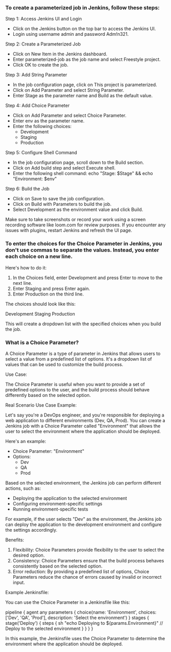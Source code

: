 ### To create a parameterized job in Jenkins, follow these steps:

Step 1: Access Jenkins UI and Login

- Click on the Jenkins button on the top bar to access the Jenkins UI.
- Login using username admin and password Adm!n321.

Step 2: Create a Parameterized Job

- Click on New Item in the Jenkins dashboard.
- Enter parameterized-job as the job name and select Freestyle project.
- Click OK to create the job.

Step 3: Add String Parameter

- In the job configuration page, click on This project is parameterized.
- Click on Add Parameter and select String Parameter.
- Enter Stage as the parameter name and Build as the default value.

Step 4: Add Choice Parameter

- Click on Add Parameter and select Choice Parameter.
- Enter env as the parameter name.
- Enter the following choices:
    - Development
    - Staging
    - Production

Step 5: Configure Shell Command

- In the job configuration page, scroll down to the Build section.
- Click on Add build step and select Execute shell.
- Enter the following shell command: echo "Stage: $Stage" && echo "Environment: $env"

Step 6: Build the Job

- Click on Save to save the job configuration.
- Click on Build with Parameters to build the job.
- Select Development as the environment value and click Build.

Make sure to take screenshots or record your work using a screen recording software like loom.com for review purposes. If you encounter any issues with plugins, restart Jenkins and refresh the UI page.

### To enter the choices for the Choice Parameter in Jenkins, you don't use commas to separate the values. Instead, you enter each choice on a new line.

Here's how to do it:

1. In the Choices field, enter Development and press Enter to move to the next line.
2. Enter Staging and press Enter again.
3. Enter Production on the third line.

The choices should look like this:


Development
Staging
Production


This will create a dropdown list with the specified choices when you build the job.


### What is a Choice Parameter?

A Choice Parameter is a type of parameter in Jenkins that allows users to select a value from a predefined list of options. It's a dropdown list of values that can be used to customize the build process.

Use Case:

The Choice Parameter is useful when you want to provide a set of predefined options to the user, and the build process should behave differently based on the selected option.

Real Scenario Use Case Example:

Let's say you're a DevOps engineer, and you're responsible for deploying a web application to different environments (Dev, QA, Prod). You can create a Jenkins job with a Choice Parameter called "Environment" that allows the user to select the environment where the application should be deployed.

Here's an example:

- Choice Parameter: "Environment"
- Options:
    - Dev
    - QA
    - Prod

Based on the selected environment, the Jenkins job can perform different actions, such as:

- Deploying the application to the selected environment
- Configuring environment-specific settings
- Running environment-specific tests

For example, if the user selects "Dev" as the environment, the Jenkins job can deploy the application to the development environment and configure the settings accordingly.

Benefits:

1. Flexibility: Choice Parameters provide flexibility to the user to select the desired option.
2. Consistency: Choice Parameters ensure that the build process behaves consistently based on the selected option.
3. Error reduction: By providing a predefined list of options, Choice Parameters reduce the chance of errors caused by invalid or incorrect input.

Example Jenkinsfile:

You can use the Choice Parameter in a Jenkinsfile like this:

pipeline {
    agent any
    parameters {
        choice(name: 'Environment', choices: ['Dev', 'QA', 'Prod'], description: 'Select the environment')
    }
    stages {
        stage('Deploy') {
            steps {
                sh "echo Deploying to ${params.Environment}"
                // Deploy to the selected environment
            }
        }
    }
}

In this example, the Jenkinsfile uses the Choice Parameter to determine the environment where the application should be deployed.
